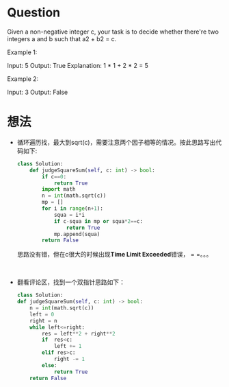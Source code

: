 # Question
Given a non-negative integer c, your task is to decide whether there're two integers a and b such that a2 + b2 = c.

Example 1:

Input: 5
Output: True
Explanation: 1 * 1 + 2 * 2 = 5
 

Example 2:

Input: 3
Output: False

# 想法
* 循环遍历找，最大到sqrt(c)，需要注意两个因子相等的情况。按此思路写出代码如下:

    ```python
    class Solution:
        def judgeSquareSum(self, c: int) -> bool:
            if c==0:
                return True
            import math
            n = int(math.sqrt(c))
            mp = []
            for i in range(n+1):
                squa = i*i
                if c-squa in mp or squa*2==c:
                    return True
                mp.append(squa)
            return False
    ```
    思路没有错，但在c很大的时候出现**Time Limit Exceeded**错误， = =。。。

<br/>

* 翻看评论区，找到一个双指针思路如下：

    ```python
    class Solution:
    def judgeSquareSum(self, c: int) -> bool:
        n = int(math.sqrt(c))
        left = 0
        right = n 
        while left<=right:
            res = left**2 + right**2
            if  res<c:
                left += 1
            elif res>c:
                right -= 1
            else:
                return True
        return False
    ```